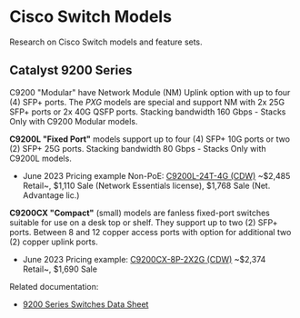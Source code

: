 # Cisco Switch Models

Research on Cisco Switch models and feature sets.

## Catalyst 9200 Series

C9200 "Modular" have Network Module (NM) Uplink option with up to four (4) SFP+ ports. The *PXG* models are special and support NM with 2x 25G SFP+ ports or 2x 40G QSFP ports. Stacking bandwidth 160 Gbps - Stacks Only with C9200 Modular models.

**C9200L "Fixed Port"** models support up to four (4) SFP+ 10G ports or two (2) SFP+ 25G ports. Stacking bandwidth 80 Gbps - Stacks Only with C9200L models.

* June 2023 Pricing example Non-PoE: [C9200L-24T-4G (CDW)][3] ~$2,485 Retail~, $1,110 Sale (Network Essentials license), $1,768  Sale (Net. Advantage lic.)

**C9200CX "Compact"** (small) models are fanless fixed-port switches suitable for use on a desk top or shelf. They support up to two (2) SFP+ ports. Between 8 and 12 copper access ports with option for additional two (2) copper uplink ports.

* June 2023 Pricing example: [C9200CX-8P-2X2G (CDW)][2] ~$2,374 Retail~, $1,690 Sale

Related documentation:

* [9200 Series Switches Data Sheet][1]

[1]: https://www.cisco.com/c/en/us/products/collateral/switches/catalyst-9200-series-switches/nb-06-cat9200-ser-data-sheet-cte-en.html
[2]: https://www.cdw.com/search/?key=C9200CX-8P-2X2G
[3]: https://www.cdw.com/search/?key=C9200L-24T-4G
